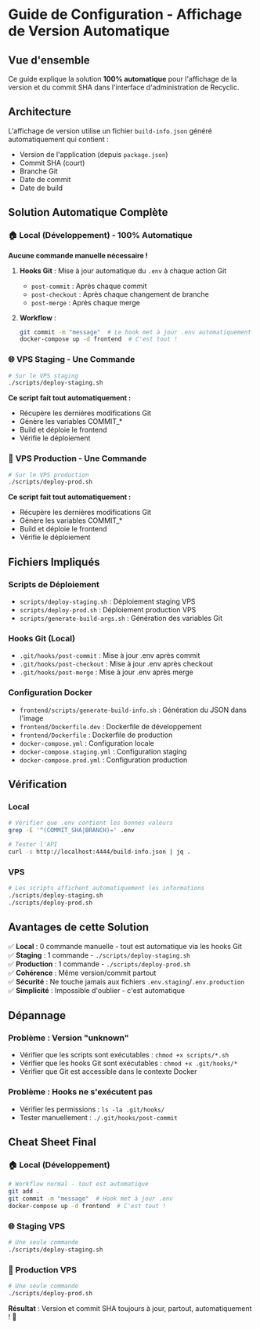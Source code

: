 # Guide de Configuration - Affichage de Version Automatique

## Vue d'ensemble

Ce guide explique la solution **100% automatique** pour l'affichage de la version et du commit SHA dans l'interface d'administration de Recyclic.

## Architecture

L'affichage de version utilise un fichier `build-info.json` généré automatiquement qui contient :
- Version de l'application (depuis `package.json`)
- Commit SHA (court)
- Branche Git
- Date de commit
- Date de build

## Solution Automatique Complète

### 🏠 **Local (Développement) - 100% Automatique**

**Aucune commande manuelle nécessaire !**

1. **Hooks Git** : Mise à jour automatique du `.env` à chaque action Git
   - `post-commit` : Après chaque commit
   - `post-checkout` : Après chaque changement de branche
   - `post-merge` : Après chaque merge

2. **Workflow** : 
   ```bash
   git commit -m "message"  # Le hook met à jour .env automatiquement
   docker-compose up -d frontend  # C'est tout !
   ```

### 🌐 **VPS Staging - Une Commande**

```bash
# Sur le VPS staging
./scripts/deploy-staging.sh
```

**Ce script fait tout automatiquement :**
- Récupère les dernières modifications Git
- Génère les variables COMMIT_*
- Build et déploie le frontend
- Vérifie le déploiement

### 🚀 **VPS Production - Une Commande**

```bash
# Sur le VPS production
./scripts/deploy-prod.sh
```

**Ce script fait tout automatiquement :**
- Récupère les dernières modifications Git
- Génère les variables COMMIT_*
- Build et déploie le frontend
- Vérifie le déploiement

## Fichiers Impliqués

### Scripts de Déploiement
- `scripts/deploy-staging.sh` : Déploiement staging VPS
- `scripts/deploy-prod.sh` : Déploiement production VPS
- `scripts/generate-build-args.sh` : Génération des variables Git

### Hooks Git (Local)
- `.git/hooks/post-commit` : Mise à jour .env après commit
- `.git/hooks/post-checkout` : Mise à jour .env après checkout
- `.git/hooks/post-merge` : Mise à jour .env après merge

### Configuration Docker
- `frontend/scripts/generate-build-info.sh` : Génération du JSON dans l'image
- `frontend/Dockerfile.dev` : Dockerfile de développement
- `frontend/Dockerfile` : Dockerfile de production
- `docker-compose.yml` : Configuration locale
- `docker-compose.staging.yml` : Configuration staging
- `docker-compose.prod.yml` : Configuration production

## Vérification

### Local
```bash
# Vérifier que .env contient les bonnes valeurs
grep -E '^(COMMIT_SHA|BRANCH)=' .env

# Tester l'API
curl -s http://localhost:4444/build-info.json | jq .
```

### VPS
```bash
# Les scripts affichent automatiquement les informations
./scripts/deploy-staging.sh
./scripts/deploy-prod.sh
```

## Avantages de cette Solution

✅ **Local** : 0 commande manuelle - tout est automatique via les hooks Git  
✅ **Staging** : 1 commande - `./scripts/deploy-staging.sh`  
✅ **Production** : 1 commande - `./scripts/deploy-prod.sh`  
✅ **Cohérence** : Même version/commit partout  
✅ **Sécurité** : Ne touche jamais aux fichiers `.env.staging`/`.env.production`  
✅ **Simplicité** : Impossible d'oublier - c'est automatique  

## Dépannage

### Problème : Version "unknown"
- Vérifier que les scripts sont exécutables : `chmod +x scripts/*.sh`
- Vérifier que les hooks Git sont exécutables : `chmod +x .git/hooks/*`
- Vérifier que Git est accessible dans le contexte Docker

### Problème : Hooks ne s'exécutent pas
- Vérifier les permissions : `ls -la .git/hooks/`
- Tester manuellement : `./.git/hooks/post-commit`

## Cheat Sheet Final

### 🏠 Local (Développement)
```bash
# Workflow normal - tout est automatique
git add .
git commit -m "message"  # Hook met à jour .env
docker-compose up -d frontend  # C'est tout !
```

### 🌐 Staging VPS
```bash
# Une seule commande
./scripts/deploy-staging.sh
```

### 🚀 Production VPS
```bash
# Une seule commande
./scripts/deploy-prod.sh
```

**Résultat** : Version et commit SHA toujours à jour, partout, automatiquement ! 🎉